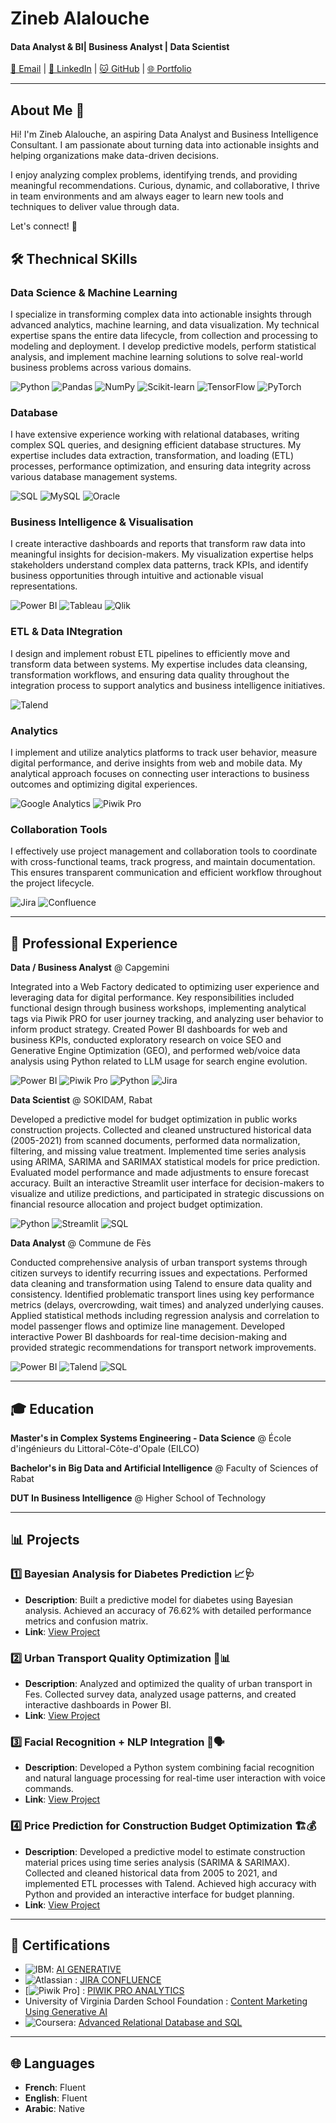 # Zineb Alalouche
#### Data Analyst & BI| Business Analyst | Data Scientist

[📧 Email](mailto:alalouchezineb@gmail.com) | [💼 LinkedIn](https://linkedin.com/in/zineb-alalouche) | [🐱 GitHub](https://github.com/zineb-alalouche) | [🌐 Portfolio](https://github.com/zineb-alalouche)

---
## About Me 👋

Hi! I'm Zineb Alalouche, an aspiring Data Analyst and Business Intelligence Consultant. I am passionate about turning data into actionable insights and helping organizations make data-driven decisions.  

I enjoy analyzing complex problems, identifying trends, and providing meaningful recommendations. Curious, dynamic, and collaborative, I thrive in team environments and am always eager to learn new tools and techniques to deliver value through data.  

Let's connect! 🌟


## 🛠️ Thechnical SKills

### Data Science & Machine Learning
I specialize in transforming complex data into actionable insights through advanced analytics, machine learning, and data visualization. My technical expertise spans the entire data lifecycle, from collection and processing to modeling and deployment. I develop predictive models, perform statistical analysis, and implement machine learning solutions to solve real-world business problems across various domains.

![Python](https://img.shields.io/badge/Python-3776AB?logo=python&logoColor=white)
![Pandas](https://img.shields.io/badge/Pandas-150458?logo=pandas&logoColor=white)
![NumPy](https://img.shields.io/badge/NumPy-013243?logo=numpy&logoColor=white)
![Scikit-learn](https://img.shields.io/badge/Scikit--learn-F7931E?logo=scikit-learn&logoColor=white)
![TensorFlow](https://img.shields.io/badge/TensorFlow-FF6F00?logo=tensorflow&logoColor=white)
![PyTorch](https://img.shields.io/badge/PyTorch-EE4C2C?logo=pytorch&logoColor=white)

### Database
I have extensive experience working with relational databases, writing complex SQL queries, and designing efficient database structures. My expertise includes data extraction, transformation, and loading (ETL) processes, performance optimization, and ensuring data integrity across various database management systems.

![SQL](https://img.shields.io/badge/SQL-4479A1?logo=sql&logoColor=white)
![MySQL](https://img.shields.io/badge/MySQL-4479A1?logo=mysql&logoColor=white)
![Oracle](https://img.shields.io/badge/Oracle-F80000?logo=oracle&logoColor=white)

### Business Intelligence & Visualisation
I create interactive dashboards and reports that transform raw data into meaningful insights for decision-makers. My visualization expertise helps stakeholders understand complex data patterns, track KPIs, and identify business opportunities through intuitive and actionable visual representations.

![Power BI](https://img.shields.io/badge/Power_BI-F2C811?logo=powerbi&logoColor=black)
![Tableau](https://img.shields.io/badge/Tableau-E97627?logo=tableau&logoColor=white)
![Qlik](https://img.shields.io/badge/Qlik-0097CF?logo=qlik&logoColor=white)

### ETL & Data INtegration
I design and implement robust ETL pipelines to efficiently move and transform data between systems. My expertise includes data cleansing, transformation workflows, and ensuring data quality throughout the integration process to support analytics and business intelligence initiatives.

![Talend](https://img.shields.io/badge/Talend-1675BC?logo=talend&logoColor=white)

### Analytics
I implement and utilize analytics platforms to track user behavior, measure digital performance, and derive insights from web and mobile data. My analytical approach focuses on connecting user interactions to business outcomes and optimizing digital experiences.

![Google Analytics](https://img.shields.io/badge/Google_Analytics-E37400?logo=googleanalytics&logoColor=white)
![Piwik Pro](https://img.shields.io/badge/Piwik_Pro-315B7C?logo=matomo&logoColor=white)

### Collaboration Tools
I effectively use project management and collaboration tools to coordinate with cross-functional teams, track progress, and maintain documentation. This ensures transparent communication and efficient workflow throughout the project lifecycle.

![Jira](https://img.shields.io/badge/Jira-0052CC?logo=jira&logoColor=white)
![Confluence](https://img.shields.io/badge/Confluence-172B4D?logo=confluence&logoColor=white)

---

## 💼 Professional Experience

**Data / Business Analyst** @ Capgemini

Integrated into a Web Factory dedicated to optimizing user experience and leveraging data for digital performance. Key responsibilities included functional design through business workshops, implementing analytical tags via Piwik PRO for user journey tracking, and analyzing user behavior to inform product strategy. Created Power BI dashboards for web and business KPIs, conducted exploratory research on voice SEO and Generative Engine Optimization (GEO), and performed web/voice data analysis using Python related to LLM usage for search engine evolution.

![Power BI](https://img.shields.io/badge/Power_BI-F2C811?logo=powerbi&logoColor=black) ![Piwik Pro](https://img.shields.io/badge/Piwik_Pro-315B7C?logo=matomo&logoColor=white) ![Python](https://img.shields.io/badge/Python-3776AB?logo=python&logoColor=white) ![Jira](https://img.shields.io/badge/Jira-0052CC?logo=jira&logoColor=white)

**Data Scientist** @ SOKIDAM, Rabat 

Developed a predictive model for budget optimization in public works construction projects. Collected and cleaned unstructured historical data (2005-2021) from scanned documents, performed data normalization, filtering, and missing value treatment. Implemented time series analysis using ARIMA, SARIMA and SARIMAX statistical models for price prediction. Evaluated model performance and made adjustments to ensure forecast accuracy. Built an interactive Streamlit user interface for decision-makers to visualize and utilize predictions, and participated in strategic discussions on financial resource allocation and project budget optimization.

![Python](https://img.shields.io/badge/Python-3776AB?logo=python&logoColor=white) ![Streamlit](https://img.shields.io/badge/Streamlit-FF4B4B?logo=streamlit&logoColor=white) ![SQL](https://img.shields.io/badge/SQL-4479A1?logo=sql&logoColor=white)

**Data Analyst** @ Commune de Fès

Conducted comprehensive analysis of urban transport systems through citizen surveys to identify recurring issues and expectations. Performed data cleaning and transformation using Talend to ensure data quality and consistency. Identified problematic transport lines using key performance metrics (delays, overcrowding, wait times) and analyzed underlying causes. Applied statistical methods including regression analysis and correlation to model passenger flows and optimize line management. Developed interactive Power BI dashboards for real-time decision-making and provided strategic recommendations for transport network improvements.

![Power BI](https://img.shields.io/badge/Power_BI-F2C811?logo=powerbi&logoColor=black) ![Talend](https://img.shields.io/badge/Talend-1675BC?logo=talend&logoColor=white) ![SQL](https://img.shields.io/badge/SQL-4479A1?logo=sql&logoColor=white)

---

## 🎓 Education

**Master's in Complex Systems Engineering - Data Science** @ École d'ingénieurs du Littoral-Côte-d'Opale (EILCO)

**Bachelor's in Big Data and Artificial Intelligence** @ Faculty of Sciences of Rabat

**DUT In Business Intelligence** @ Higher School of Technology

---

## 📊 Projects

### 1️⃣ Bayesian Analysis for Diabetes Prediction 📈🩺
- **Description**: Built a predictive model for diabetes using Bayesian analysis. Achieved an accuracy of 76.62% with detailed performance metrics and confusion matrix.
- **Link**: [View Project](https://github.com/zineb-alalouche/Data-project/tree/main/Bayesian-Analysis-for-Diabetes-Prediction)

### 2️⃣ Urban Transport Quality Optimization 🚌📊
- **Description**: Analyzed and optimized the quality of urban transport in Fes. Collected survey data, analyzed usage patterns, and created interactive dashboards in Power BI.
- **Link**: [View Project](https://github.com/zineb-alalouche/Data-project/tree/main/Urban-Transport-Quality-Optimization)

### 3️⃣ Facial Recognition + NLP Integration 🤖🗣️
- **Description**: Developed a Python system combining facial recognition and natural language processing for real-time user interaction with voice commands.
- **Link**: [View Project](https://github.com/zineb-alalouche/Data-project/tree/main/Facial-Recognition-%26-NLP-Integration)
### 4️⃣ Price Prediction for Construction Budget Optimization 🏗️💰
- **Description**: Developed a predictive model to estimate construction material prices using time series analysis (SARIMA & SARIMAX). Collected and cleaned historical data from 2005 to 2021, and implemented ETL processes with Talend. Achieved high accuracy with Python and provided an interactive interface for budget planning.
- **Link**: [View Project](https://github.com/zineb-alalouche/Data-project/tree/main/gestion-budgetaire)


---

## 📜 Certifications

- ![IBM](https://img.shields.io/badge/IBM-052FAD?logo=ibm&logoColor=white): [AI GENERATIVE](https://www.coursera.org/account/accomplishments/verify/X0ROVQN9BW3W)
- ![Atlassian](https://img.shields.io/badge/Atlassian-0052CC?logo=atlassian&logoColor=white) : [JIRA CONFLUENCE](https://www.coursera.org/account/accomplishments/verify/AZB2CQ06UNW1)
- [![Piwik Pro](https://img.shields.io/badge/Piwik_Pro-315B7C?logo=matomo&logoColor=white)] : [PIWIK PRO ANALYTICS](https://www.coursera.org/account/accomplishments/verify/AZB2CQ06UNW1)
- University of Virginia Darden School Foundation : [Content Marketing Using Generative AI](https://www.coursera.org/account/accomplishments/verify/OSTNHQV48QWP)
- ![Coursera](https://img.shields.io/badge/Coursera-0056D2?logo=coursera&logoColor=white): [Advanced Relational Database and SQL](https://www.coursera.org/account/accomplishments/verify/CN8NC2Q6JO6I?utm_source=link&utm_medium=certificate&utm_content=cert_image&utm_campaign=sharing_cta&utm_product=project) 

---

## 🌐 Languages

- **French**: Fluent
- **English**: Fluent
- **Arabic**: Native
